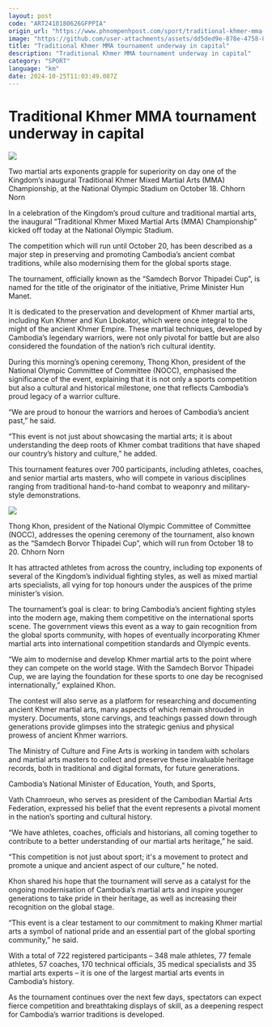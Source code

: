 ```yaml
---
layout: post
code: "ART2410180626GFPPIA"
origin_url: "https://www.phnompenhpost.com/sport/traditional-khmer-mma-tournament-underway-in-capital"
image: "https://github.com/user-attachments/assets/dd5ded9e-878e-4758-84c0-16be1630b7d9"
title: "Traditional Khmer MMA tournament underway in capital"
description: "​​Traditional Khmer MMA tournament underway in capital​"
category: "SPORT"
language: "km"
date: 2024-10-25T11:03:49.087Z
---
```


# Traditional Khmer MMA tournament underway in capital

![](https://github.com/user-attachments/assets/479fd631-e296-4bf8-b938-0e110ff44569)

Two martial arts exponents grapple for superiority on day one of the Kingdom’s inaugural Traditional Khmer Mixed Martial Arts (MMA) Championship, at the National Olympic Stadium on October 18. Chhorn Norn

In a celebration of the Kingdom’s proud culture and traditional martial arts, the inaugural “Traditional Khmer Mixed Martial Arts (MMA) Championship” kicked off today at the National Olympic Stadium.

The competition which will run until October 20, has been described as a major step in preserving and promoting Cambodia’s ancient combat traditions, while also modernising them for the global sports stage.

The tournament, officially known as the “Samdech Borvor Thipadei Cup”, is named for the title of the originator of the initiative, Prime Minister Hun Manet. 

It is dedicated to the preservation and development of Khmer martial arts, including Kun Khmer and Kun Lbokator, which were once integral to the might of the ancient Khmer Empire. These martial techniques, developed by Cambodia’s legendary warriors, were not only pivotal for battle but are also considered the foundation of the nation’s rich cultural identity.

During this morning’s opening ceremony, Thong Khon, president of the National Olympic Committee of Committee (NOCC), emphasised the significance of the event, explaining that it is not only a sports competition but also a cultural and historical milestone, one that reflects Cambodia’s proud legacy of a warrior culture. 

“We are proud to honour the warriors and heroes of Cambodia’s ancient past,” he said.

“This event is not just about showcasing the martial arts; it is about understanding the deep roots of Khmer combat traditions that have shaped our country’s history and culture,” he added.

This tournament features over 700 participants, including athletes, coaches, and senior martial arts masters, who will compete in various disciplines ranging from traditional hand-to-hand combat to weaponry and military-style demonstrations.

![](https://github.com/user-attachments/assets/9952bda7-e56e-498c-ad2b-f7fca0ddcf9d)

Thong Khon, president of the National Olympic Committee of Committee (NOCC), addresses the opening ceremony of the tournament, also known as the “Samdech Borvor Thipadei Cup”, which will run from October 18 to 20. Chhorn Norn

It has attracted athletes from across the country, including top exponents of several of the Kingdom’s individual fighting styles, as well as mixed martial arts specialists, all vying for top honours under the auspices of the prime minister’s vision.

The tournament’s goal is clear: to bring Cambodia’s ancient fighting styles into the modern age, making them competitive on the international sports scene. The government views this event as a way to gain recognition from the global sports community, with hopes of eventually incorporating Khmer martial arts into international competition standards and Olympic events.

“We aim to modernise and develop Khmer martial arts to the point where they can compete on the world stage. With the Samdech Borvor Thipadei Cup, we are laying the foundation for these sports to one day be recognised internationally,” explained Khon.

The contest will also serve as a platform for researching and documenting ancient Khmer martial arts, many aspects of which remain shrouded in mystery. Documents, stone carvings, and teachings passed down through generations provide glimpses into the strategic genius and physical prowess of ancient Khmer warriors. 

The Ministry of Culture and Fine Arts is working in tandem with scholars and martial arts masters to collect and preserve these invaluable heritage records, both in traditional and digital formats, for future generations.

Cambodia’s National Minister of Education, Youth, and Sports, 

Vath Chamroeun, who serves as president of the Cambodian Martial Arts Federation, expressed his belief that the event represents a pivotal moment in the nation’s sporting and cultural history.

“We have athletes, coaches, officials and historians, all coming together to contribute to a better understanding of our martial arts heritage,” he said.

“This competition is not just about sport; it's a movement to protect and promote a unique and ancient aspect of our culture,” he noted.

Khon shared his hope that the tournament will serve as a catalyst for the ongoing modernisation of Cambodia’s martial arts and inspire younger generations to take pride in their heritage, as well as increasing their recognition on the global stage.

“This event is a clear testament to our commitment to making Khmer martial arts a symbol of national pride and an essential part of the global sporting community,” he said.

With a total of 722 registered participants – 348 male athletes, 77 female athletes, 57 coaches, 170 technical officials, 35 medical specialists and 35 martial arts experts – it is one of the largest martial arts events in Cambodia’s history.

As the tournament continues over the next few days, spectators can expect fierce competition and breathtaking displays of skill, as a deepening respect for Cambodia’s warrior traditions is developed.